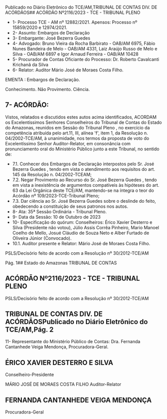 Publicado  no  Diário  Eletrônico do TCE/AM,TRIBUNAL DE CONTAS DIV. DE ACÓRDÃOS## ACÓRDÃO Nº2116/2023 - TCE - TRIBUNAL PLENO

- 1- Processo TCE - AM nº 12882/2021. Apensos: Processo nº  15859/2020 e 12974/2021.
- 2- Assunto: Embargos de Declaração
- 3- Embargante: José Bezerra Guedes
- 4- Advogado: Bruno Vieira da Rocha Barbirato - OAB/AM 6975, Fábio Nunes Bandeira de Melo - OAB/AM 4331, Laiz Araújo Russo de Melo e Silva - OAB/AM 6897 e Igor Arnaud Ferreira - OAB/AM 10428
- 5- Procurador de Contas Oficiante do Processo: Dr.  Roberto Cavalcanti Krichanã da Silva
- 6- Relator: Auditor Mário José de Moraes Costa Filho.

EMENTA : Embargos de Declaração.

Conhecimento. Não Provimento. Ciência.

## 7- ACÓRDÃO:

Vistos, relatados e discutidos estes autos acima identificados, ACORDAM os Excelentíssimos Senhores Conselheiros do Tribunal de Contas do Estado do Amazonas, reunidos  em  Sessão  do Tribunal  Pleno ,  no  exercício  da  competência  atribuída  pelo art.11,  III,  alínea  'f',  item  1,  da  Resolução  n.  04/2002-TCE/AM, à  unanimidade, nos termos da proposta de voto do Excelentíssimo Senhor Auditor-Relator, em consonância com pronunciamento oral do Ministério Público junto a este Tribunal, no sentido de:

- 7.1. Conhecer dos  Embargos  de  Declaração  interpostos  pelo Sr.  José Bezerra Guedes , tendo em vista o atendimento aos requisitos do art. 145 da Resolução n. 04/2002-TCEAM;
- 7.2. Negar Provimento ao  Recurso do Sr.  José  Bezerra Guedes ,  tendo em vista a inexistência de argumentos compatíveis às hipóteses do art. 63 da Lei Orgânica deste TCE/AM, mantendo-se na íntegra o teor do Acórdão nº 109/2023-TCE-Tribunal Pleno;
- 7.3. Dar ciência ao Sr.  José Bezerra Guedes sobre  o  deslinde  do  feito, obedecendo a constituição de seus patronos nos autos.
- 8- Ata: 35ª Sessão Ordinária - Tribunal Pleno.
- 9- Data da Sessão: 10 de Outubro de 2023
- 10-  Especificação do quórum: Conselheiros: Érico Xavier Desterro e Silva (Presidente não votou), Júlio Assis Corrêa Pinheiro, Mario Manoel Coelho de Mello, Josué Cláudio de Souza Neto e Alber Furtado de Oliveira Júnior (Convocado).
- 10.1. Auditor presente e Relator: Mário José de Moraes Costa Filho.

PSLS/Decisório feito de acordo com a Resolução nº 30/2012-TCE/AM

Pág. 1## Estado do Amazonas TRIBUNAL DE CONTAS

## ACÓRDÃO Nº2116/2023 - TCE - TRIBUNAL PLENO

PSLS/Decisório feito de acordo com a Resolução nº 30/2012-TCE/AM

## TRIBUNAL DE CONTAS DIV. DE ACÓRDÃOSPublicado  no  Diário  Eletrônico do TCE/AM,Pág. 2

11-  Representante do Ministério Público de Contas: Dra. Fernanda Cantanhede Veiga Mendonça, Procuradora-Geral.

## ÉRICO XAVIER DESTERRO E SILVA

Conselheiro-Presidente

MÁRIO JOSÉ DE MORAES COSTA FILHO Auditor-Relator

## FERNANDA CANTANHEDE VEIGA MENDONÇA

Procuradora-Geral